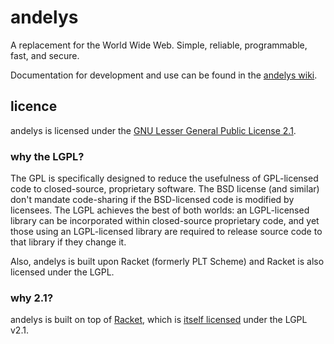 # andelys

A replacement for the World Wide Web.  Simple, reliable, programmable, fast, and secure.

Documentation for development and use can be found in the [andelys wiki](https://github.com/duncan-bayne/andelys/wiki).

## licence

andelys is licensed under the [GNU Lesser General Public License 2.1](https://www.gnu.org/licenses/lgpl-2.1.html).

### why the LGPL?

The GPL is specifically designed to reduce the usefulness of GPL-licensed code to closed-source, proprietary software. The BSD license (and similar) don't mandate code-sharing if the BSD-licensed code is modified by licensees. The LGPL achieves the best of both worlds: an LGPL-licensed library can be incorporated within closed-source proprietary code, and yet those using an LGPL-licensed library are required to release source code to that library if they change it.

Also, andelys is built upon Racket (formerly PLT Scheme) and Racket is also licensed under the LGPL.

### why 2.1?

andelys is built on top of [Racket](http://racket-lang.org/), which is [itself licensed](http://download.racket-lang.org/license.html) under the LGPL v2.1.
